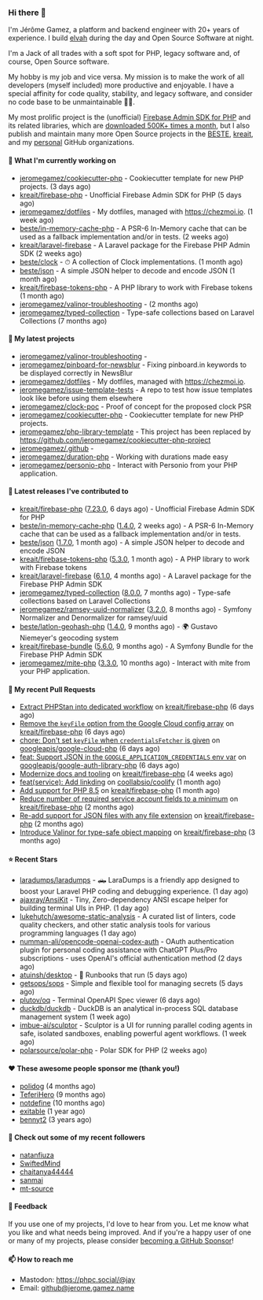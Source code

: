 ### Hi there 👋

I'm Jérôme Gamez, a platform and backend engineer with 20+ years of experience.
I build [elvah](https://www.elvah.de) during the day and Open Source Software
at night.

I'm a Jack of all trades with a soft spot for PHP, legacy software and,
of course, Open Source software.

My hobby is my job and vice versa. My mission is to make the work of all
developers (myself included) more productive and enjoyable.
I have a special affinity for code quality, stability, and legacy software,
and consider no code base to be unmaintainable 💪🏻.

My most prolific project is the (unofficial)
[Firebase Admin SDK for PHP](https://github.com/kreait/firebase-php) and its
related libraries, which are
[downloaded 500K+ times a month](https://packagist.org/packages/kreait/firebase-php/stats), but I also publish and maintain many more Open Source
projects in the [BESTE](https://github.com/beste),
[kreait](https://github.com/kreait), and my
[personal](https://github.com/jeromegamez) GitHub organizations.

#### 👷 What I'm currently working on

- [jeromegamez/cookiecutter-php](https://github.com/jeromegamez/cookiecutter-php) - Cookiecutter template for new PHP projects. (3 days ago)
- [kreait/firebase-php](https://github.com/kreait/firebase-php) - Unofficial Firebase Admin SDK for PHP (5 days ago)
- [jeromegamez/dotfiles](https://github.com/jeromegamez/dotfiles) - My dotfiles, managed with https://chezmoi.io. (1 week ago)
- [beste/in-memory-cache-php](https://github.com/beste/in-memory-cache-php) - A PSR-6 In-Memory cache that can be used as a fallback implementation and/or in tests. (2 weeks ago)
- [kreait/laravel-firebase](https://github.com/kreait/laravel-firebase) - A Laravel package for the Firebase PHP Admin SDK (2 weeks ago)
- [beste/clock](https://github.com/beste/clock) - ⏱ A collection of Clock implementations. (1 month ago)
- [beste/json](https://github.com/beste/json) - A simple JSON helper to decode and encode JSON (1 month ago)
- [kreait/firebase-tokens-php](https://github.com/kreait/firebase-tokens-php) - A PHP library to work with Firebase tokens (1 month ago)
- [jeromegamez/valinor-troubleshooting](https://github.com/jeromegamez/valinor-troubleshooting) -  (2 months ago)
- [jeromegamez/typed-collection](https://github.com/jeromegamez/typed-collection) - Type-safe collections based on Laravel Collections (7 months ago)

#### 🌱 My latest projects

- [jeromegamez/valinor-troubleshooting](https://github.com/jeromegamez/valinor-troubleshooting) - 
- [jeromegamez/pinboard-for-newsblur](https://github.com/jeromegamez/pinboard-for-newsblur) - Fixing pinboard.in keywords to be displayed correctly in NewsBlur
- [jeromegamez/dotfiles](https://github.com/jeromegamez/dotfiles) - My dotfiles, managed with https://chezmoi.io.
- [jeromegamez/issue-template-tests](https://github.com/jeromegamez/issue-template-tests) - A repo to test how issue templates look like before using them elsewhere
- [jeromegamez/clock-poc](https://github.com/jeromegamez/clock-poc) - Proof of concept for the proposed clock PSR
- [jeromegamez/cookiecutter-php](https://github.com/jeromegamez/cookiecutter-php) - Cookiecutter template for new PHP projects.
- [jeromegamez/php-library-template](https://github.com/jeromegamez/php-library-template) - This project has been replaced by https://github.com/jeromegamez/cookiecutter-php-project
- [jeromegamez/.github](https://github.com/jeromegamez/.github) - 
- [jeromegamez/duration-php](https://github.com/jeromegamez/duration-php) - Working with durations made easy
- [jeromegamez/personio-php](https://github.com/jeromegamez/personio-php) - Interact with Personio from your PHP application.

#### 🔭 Latest releases I've contributed to

- [kreait/firebase-php](https://github.com/kreait/firebase-php) ([7.23.0](https://github.com/kreait/firebase-php/releases/tag/7.23.0), 6 days ago) - Unofficial Firebase Admin SDK for PHP
- [beste/in-memory-cache-php](https://github.com/beste/in-memory-cache-php) ([1.4.0](https://github.com/beste/in-memory-cache-php/releases/tag/1.4.0), 2 weeks ago) - A PSR-6 In-Memory cache that can be used as a fallback implementation and/or in tests.
- [beste/json](https://github.com/beste/json) ([1.7.0](https://github.com/beste/json/releases/tag/1.7.0), 1 month ago) - A simple JSON helper to decode and encode JSON
- [kreait/firebase-tokens-php](https://github.com/kreait/firebase-tokens-php) ([5.3.0](https://github.com/kreait/firebase-tokens-php/releases/tag/5.3.0), 1 month ago) - A PHP library to work with Firebase tokens
- [kreait/laravel-firebase](https://github.com/kreait/laravel-firebase) ([6.1.0](https://github.com/kreait/laravel-firebase/releases/tag/6.1.0), 4 months ago) - A Laravel package for the Firebase PHP Admin SDK
- [jeromegamez/typed-collection](https://github.com/jeromegamez/typed-collection) ([8.0.0](https://github.com/jeromegamez/typed-collection/releases/tag/8.0.0), 7 months ago) - Type-safe collections based on Laravel Collections
- [jeromegamez/ramsey-uuid-normalizer](https://github.com/jeromegamez/ramsey-uuid-normalizer) ([3.2.0](https://github.com/jeromegamez/ramsey-uuid-normalizer/releases/tag/3.2.0), 8 months ago) - Symfony Normalizer and Denormalizer for ramsey/uuid
- [beste/latlon-geohash-php](https://github.com/beste/latlon-geohash-php) ([1.4.0](https://github.com/beste/latlon-geohash-php/releases/tag/1.4.0), 9 months ago) - 🌍 Gustavo Niemeyer&#39;s geocoding system
- [kreait/firebase-bundle](https://github.com/kreait/firebase-bundle) ([5.6.0](https://github.com/kreait/firebase-bundle/releases/tag/5.6.0), 9 months ago) - A Symfony Bundle for the Firebase PHP Admin SDK
- [jeromegamez/mite-php](https://github.com/jeromegamez/mite-php) ([3.3.0](https://github.com/jeromegamez/mite-php/releases/tag/3.3.0), 10 months ago) - Interact with mite from your PHP application.

#### 🔨 My recent Pull Requests

- [Extract PHPStan into dedicated workflow](https://github.com/kreait/firebase-php/pull/1027) on [kreait/firebase-php](https://github.com/kreait/firebase-php) (6 days ago)
- [Remove the `keyFile` option from the Google Cloud config array](https://github.com/kreait/firebase-php/pull/1026) on [kreait/firebase-php](https://github.com/kreait/firebase-php) (6 days ago)
- [chore: Don&#39;t set `keyFile` when `credentialsFetcher` is given](https://github.com/googleapis/google-cloud-php/pull/8657) on [googleapis/google-cloud-php](https://github.com/googleapis/google-cloud-php) (6 days ago)
- [feat: Support JSON in the `GOOGLE_APPLICATION_CREDENTIALS` env var](https://github.com/googleapis/google-auth-library-php/pull/635) on [googleapis/google-auth-library-php](https://github.com/googleapis/google-auth-library-php) (6 days ago)
- [Modernize docs and tooling](https://github.com/kreait/firebase-php/pull/1023) on [kreait/firebase-php](https://github.com/kreait/firebase-php) (4 weeks ago)
- [feat(service): Add linkding](https://github.com/coollabsio/coolify/pull/6651) on [coollabsio/coolify](https://github.com/coollabsio/coolify) (1 month ago)
- [Add support for PHP 8.5](https://github.com/kreait/firebase-php/pull/1019) on [kreait/firebase-php](https://github.com/kreait/firebase-php) (1 month ago)
- [Reduce number of required service account fields to a minimum](https://github.com/kreait/firebase-php/pull/1017) on [kreait/firebase-php](https://github.com/kreait/firebase-php) (2 months ago)
- [Re-add support for JSON files with any file extension](https://github.com/kreait/firebase-php/pull/1013) on [kreait/firebase-php](https://github.com/kreait/firebase-php) (2 months ago)
- [Introduce Valinor for type-safe object mapping](https://github.com/kreait/firebase-php/pull/1009) on [kreait/firebase-php](https://github.com/kreait/firebase-php) (3 months ago)

#### ⭐ Recent Stars

- [laradumps/laradumps](https://github.com/laradumps/laradumps) - 🛻 LaraDumps is a friendly app designed to boost your Laravel PHP coding and debugging experience. (1 day ago)
- [ajaxray/AnsiKit](https://github.com/ajaxray/AnsiKit) - Tiny, Zero-dependency ANSI escape helper for building terminal UIs in PHP. (1 day ago)
- [lukehutch/awesome-static-analysis](https://github.com/lukehutch/awesome-static-analysis) - A curated list of linters, code quality checkers, and other static analysis tools  for various programming languages (1 day ago)
- [numman-ali/opencode-openai-codex-auth](https://github.com/numman-ali/opencode-openai-codex-auth) - OAuth authentication plugin for personal coding assistance with ChatGPT Plus/Pro subscriptions - uses OpenAI&#39;s official authentication method (2 days ago)
- [atuinsh/desktop](https://github.com/atuinsh/desktop) - 📖 Runbooks that run  (5 days ago)
- [getsops/sops](https://github.com/getsops/sops) - Simple and flexible tool for managing secrets (5 days ago)
- [plutov/oq](https://github.com/plutov/oq) - Terminal OpenAPI Spec viewer (6 days ago)
- [duckdb/duckdb](https://github.com/duckdb/duckdb) - DuckDB is an analytical in-process SQL database management system (1 week ago)
- [imbue-ai/sculptor](https://github.com/imbue-ai/sculptor) - Sculptor is a UI for running parallel coding agents in safe, isolated sandboxes, enabling powerful agent workflows. (1 week ago)
- [polarsource/polar-php](https://github.com/polarsource/polar-php) - Polar SDK for PHP (2 weeks ago)

#### ❤️ These awesome people sponsor me (thank you!)

- [polidog](https://github.com/polidog) (4 months ago)
- [TeferiHero](https://github.com/TeferiHero) (9 months ago)
- [notdefine](https://github.com/notdefine) (10 months ago)
- [exitable](https://github.com/exitable) (1 year ago)
- [bennyt2](https://github.com/bennyt2) (3 years ago)

#### 👯 Check out some of my recent followers

- [natanfiuza](https://github.com/natanfiuza)
- [SwiftedMind](https://github.com/SwiftedMind)
- [chaitanya44444](https://github.com/chaitanya44444)
- [sanmai](https://github.com/sanmai)
- [mt-source](https://github.com/mt-source)

#### 💬 Feedback

If you use one of my projects, I'd love to hear from you. Let me know what you
like and what needs being improved. And if you're a happy user of one or
many of my projects, please consider
[becoming a GitHub Sponsor](https://github.com/sponsors/jeromegamez)!

#### 📫 How to reach me

- Mastodon: https://phpc.social/@jay
- Email: github@jerome.gamez.name

